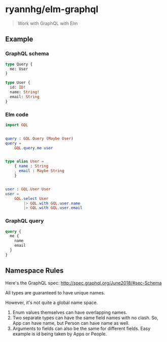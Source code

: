 # ryannhg/elm-graphql

> Work with GraphQL with Elm

## Example

### GraphQL schema

```graphql
type Query {
  me: User
}

type User {
  id: ID!
  name: String!
  email: String
}
```

### Elm code

```elm
import GQL


query : GQL.Query (Maybe User)
query =
    GQL.query.me user


type alias User =
    { name : String
    , email : Maybe String
    }


user : GQL.User User
user =
    GQL.select User
        |> GQL.with GQL.user.name
        |> GQL.with GQL.user.email
```

### GraphQL query

```graphql
query {
  me {
    name
    email
  }
}
```

## Namespace Rules

Here's the GraphQL spec: http://spec.graphql.org/June2018/#sec-Schema

All types are guaranteed to have unique names.

However, it's not quite a global name space.

1. Enum values themselves can have overlapping names.
2. Two separate types can have the same field names with no clash. So, App can have name, but Person can have name as well.
3. Arguments to fields can also be the same for different fields. Easy example is id being taken by Apps or People.
